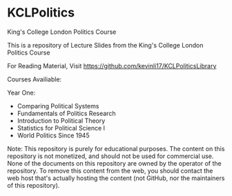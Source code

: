 # KCLPolitics
King's College London Politics Course

This is a repository of Lecture Slides from the King's College London Politics Course

For Reading Material, Visit https://github.com/kevinli17/KCLPoliticsLibrary

Courses Availiable:

Year One:
- Comparing Political Systems
- Fundamentals of Politics Research
- Introduction to Political Theory
- Statistics for Political Science I
- World Politics Since 1945

Note: This repository is purely for educational purposes. The content on this repository is not monetized, and should not be used for commercial use. None of the documents on this repository are owned by the operator of the repository. To remove this content from the web, you should contact the web host that's actually hosting the content (not GitHub, nor the maintainers of this repository).
